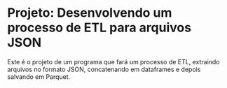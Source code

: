 # Projeto: Desenvolvendo um processo de ETL para arquivos JSON

Este é o projeto de um programa que fará um processo de ETL, extraindo arquivos no formato JSON, concatenando em dataframes e depois salvando em Parquet.
